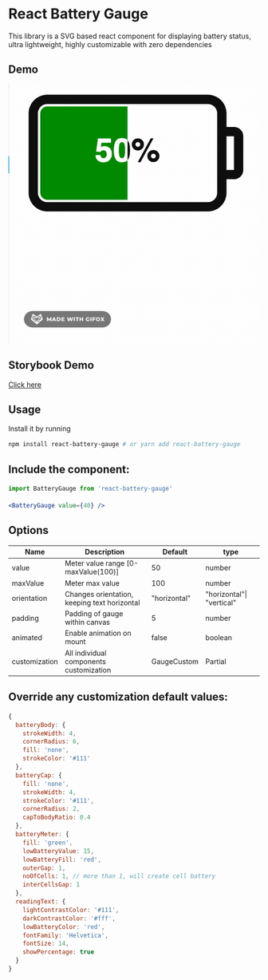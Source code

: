 # React Battery Gauge

This library is a SVG based react component for displaying battery status, ultra lightweight, highly customizable with zero dependencies
## Demo
![Battery Gauge Demo](demo/demo1.gif)
## Storybook Demo

[Click here](https://61c950606cc89f003a4379c2-jnjkdtdbkn.chromatic.com/?path=/story/gauge-battery--basic)

## Usage

Install it by running 
```bash
npm install react-battery-gauge # or yarn add react-battery-gauge
```
## Include the component:

```jsx
import BatteryGauge from 'react-battery-gauge'

<BatteryGauge value={40} />
```

## Options

| Name          | Description                                  | Default      | type                      |
|---------------|----------------------------------------------|--------------|---------------------------|
| value         | Meter value range [0-maxValue(100)]          | 50           | number                    |
| maxValue      | Meter max value                              | 100          | number                    |
| orientation   | Changes orientation, keeping text horizontal | "horizontal" | "horizontal"\| "vertical" |
| padding       | Padding of gauge within canvas               | 5            | number                    |
| animated      | Enable animation on mount                    | false        | boolean                   |
| customization | All individual components customization      | GaugeCustom  | Partial<TGaugeCustom>     |

## Override any customization default values:
```js
{
  batteryBody: {
    strokeWidth: 4,
    cornerRadius: 6,
    fill: 'none',
    strokeColor: '#111'
  },
  batteryCap: {
    fill: 'none',
    strokeWidth: 4,
    strokeColor: '#111',
    cornerRadius: 2,
    capToBodyRatio: 0.4
  },
  batteryMeter: {
    fill: 'green',
    lowBatteryValue: 15,
    lowBatteryFill: 'red',
    outerGap: 1,
    noOfCells: 1, // more than 1, will create cell battery
    interCellsGap: 1
  },
  readingText: {
    lightContrastColor: '#111',
    darkContrastColor: '#fff',
    lowBatteryColor: 'red',
    fontFamily: 'Helvetica',
    fontSize: 14,
    showPercentage: true
  }
}
```

